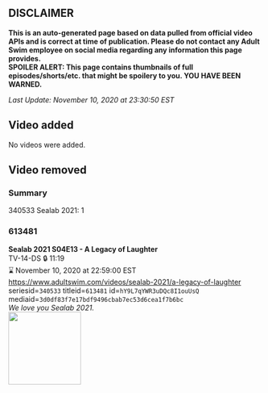 ## DISCLAIMER
**This is an auto-generated page based on data pulled from official video APIs and is correct at time of publication. Please do not contact any Adult Swim employee on social media regarding any information this page provides.**  
**SPOILER ALERT: This page contains thumbnails of full episodes/shorts/etc. that might be spoilery to you. YOU HAVE BEEN WARNED.**  

_Last Update: November 10, 2020 at 23:30:50 EST_
## Video added
No videos were added.  
## Video removed
### Summary
340533 Sealab 2021: 1  
### 613481
**Sealab 2021 S04E13 - A Legacy of Laughter**  
TV-14-DS 🔒 11:19  
⌛ November 10, 2020 at 22:59:00 EST  
https://www.adultswim.com/videos/sealab-2021/a-legacy-of-laughter  
seriesid=`340533` titleid=`613481` id=`hY9L7qYWR3uDQc8I1ouUsQ` mediaid=`3d0df83f7e17bdf9496cbab7ec53d6cea1f7b6bc`  
_We love you Sealab 2021._  
<a href="https://media.cdn.adultswim.com/uploads/20200416/thumbnails/2_20416916279-sealab_052.jpg"><img src="https://media.cdn.adultswim.com/uploads/20200416/thumbnails/2_20416916279-sealab_052.jpg" height="144px" /></a>
